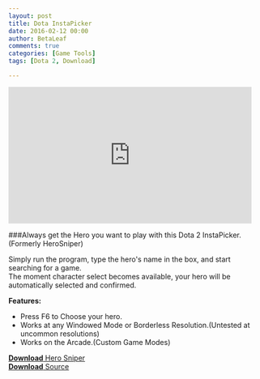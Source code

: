 ```yaml
---
layout: post
title: Dota InstaPicker 
date: 2016-02-12 00:00
author: BetaLeaf
comments: true
categories: [Game Tools]
tags: [Dota 2, Download]

---
```

<iframe width="480" height="270" src="https://www.youtube.com/embed/VicXUZqsE4o?autoplay=1" frameborder="0" allowfullscreen></iframe>

###Always get the Hero you want to play with this Dota 2 InstaPicker.(Formerly HeroSniper)  

Simply run the program, type the hero's name in the box, and start searching for a game.  
The moment character select becomes available, your hero will be automatically selected and confirmed.  

**Features:**  

  - Press F6 to Choose your hero.  
  - Works at any Windowed Mode or Borderless Resolution.(Untested at uncommon resolutions)  
  - Works on the Arcade.(Custom Game Modes)  

[**Download** Hero Sniper](https://dl.dropboxusercontent.com/u/350004313/CDN/dl/HeroSniper.exe)  
[**Download** Source](https://dl.dropboxusercontent.com/u/350004313/CDN/dl/HeroSniper.au3)
